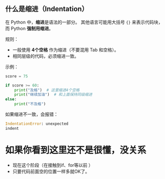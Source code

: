 ## 什么是缩进（Indentation）

在 Python 中，**缩进**是语法的一部分。
其他语言可能用大括号 `{}` 来表示代码块，而 Python **强制用缩进**。

规则：

* 一般使用 **4个空格** 作为缩进（不要混用 Tab 和空格）。
* 相同层级的代码，必须缩进一致。

示例：

```python
score = 75

if score >= 60:
    print("及格")  # 这里缩进4个空格
    print("继续加油")  # 和上面保持同级缩进
else:
    print("不及格")
```

如果缩进不一致，会报错：

```python
IndentationError: unexpected
indent
```
# 如果你看到这里还不是很懂，没关系
- 现在这个阶段（在接触到if、for等以前 ）
- 只要代码前面空的位置一样多就OK了。